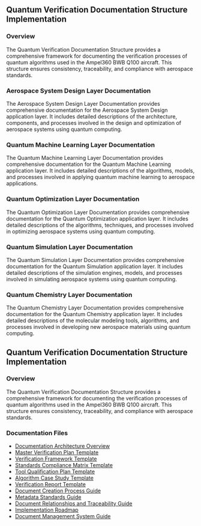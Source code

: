 
## Quantum Verification Documentation Structure Implementation

### Overview

The Quantum Verification Documentation Structure provides a comprehensive framework for documenting the verification processes of quantum algorithms used in the Ampel360 BWB Q100 aircraft. This structure ensures consistency, traceability, and compliance with aerospace standards.


### Aerospace System Design Layer Documentation
The Aerospace System Design Layer Documentation provides comprehensive documentation for the Aerospace System Design application layer. It includes detailed descriptions of the architecture, components, and processes involved in the design and optimization of aerospace systems using quantum computing.

### Quantum Machine Learning Layer Documentation
The Quantum Machine Learning Layer Documentation provides comprehensive documentation for the Quantum Machine Learning application layer. It includes detailed descriptions of the algorithms, models, and processes involved in applying quantum machine learning to aerospace applications.

### Quantum Optimization Layer Documentation
The Quantum Optimization Layer Documentation provides comprehensive documentation for the Quantum Optimization application layer. It includes detailed descriptions of the algorithms, techniques, and processes involved in optimizing aerospace systems using quantum computing.

### Quantum Simulation Layer Documentation
The Quantum Simulation Layer Documentation provides comprehensive documentation for the Quantum Simulation application layer. It includes detailed descriptions of the simulation engines, models, and processes involved in simulating aerospace systems using quantum computing.

### Quantum Chemistry Layer Documentation
The Quantum Chemistry Layer Documentation provides comprehensive documentation for the Quantum Chemistry application layer. It includes detailed descriptions of the molecular modeling tools, algorithms, and processes involved in developing new aerospace materials using quantum computing.

## Quantum Verification Documentation Structure Implementation

### Overview

The Quantum Verification Documentation Structure provides a comprehensive framework for documenting the verification processes of quantum algorithms used in the Ampel360 BWB Q100 aircraft. This structure ensures consistency, traceability, and compliance with aerospace standards.

### Documentation Files

- [Documentation Architecture Overview](./overview.md)
- [Master Verification Plan Template](../templates/master-verification-plan.md)
- [Verification Framework Template](../templates/verification-framework.md)
- [Standards Compliance Matrix Template](../templates/standards-compliance-matrix.md)
- [Tool Qualification Plan Template](../templates/tool-qualification-plan.md)
- [Algorithm Case Study Template](../templates/algorithm-case-study.md)
- [Verification Report Template](../templates/verification-report.md)
- [Document Creation Process Guide](../templates/document-creation-process.md)
- [Metadata Standards Guide](../templates/metadata-standards.md)
- [Document Relationships and Traceability Guide](../templates/document-relationships.md)
- [Implementation Roadmap](../templates/implementation-roadmap.md)
- [Document Management System Guide](../templates/document-management-system.md)
